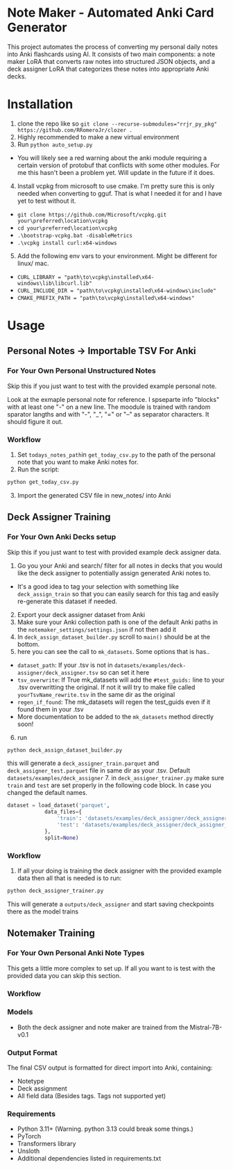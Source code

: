 # Note Maker - Automated Anki Card Generator

This project automates the process of converting my personal daily notes into Anki flashcards using AI. It consists of two main components: a note maker LoRA that converts raw notes into structured JSON objects, and a deck assigner LoRA that categorizes these notes into appropriate Anki decks.

# Installation

1. clone the repo like so
`git clone --recurse-submodules="rrjr_py_pkg" https://github.com/RRomeroJr/clozer .`
2. Highly recommended to make a new virtual environment
3. Run
`python auto_setup.py`
  - You will likely see a red warning about the anki module requiring a certain version of protobuf that conflicts with some other modules. For me this hasn't been a problem yet. Will update in the future if it does.
4. Install vcpkg from microsoft to use cmake. I'm pretty sure this is only needed when converting to gguf. That is what I needed it for and I have yet to test without it.
  - `git clone https://github.com/Microsoft/vcpkg.git your\preferred\location\vcpkg`
  - `cd your\preferred\location\vcpkg`
  - `.\bootstrap-vcpkg.bat -disableMetrics`
  - `.\vcpkg install curl:x64-windows`
5. Add the following env vars to your environment. Might be different for linux/ mac.
  - `CURL_LIBRARY = "path\to\vcpkg\installed\x64-windows\lib\libcurl.lib"`
  - `CURL_INCLUDE_DIR = "path\to\vcpkg\installed\x64-windows\include"`
  - `CMAKE_PREFIX_PATH = "path\to\vcpkg\installed\x64-windows"`

# Usage

## Personal Notes -> Importable TSV For Anki

### For Your Own Personal Unstructured Notes
Skip this if you just want to test with the provided example personal note.

Look at the exmaple personal note for reference. I spseparte info "blocks" with at least one "-" on a new line. The moodule is trained with random sparator langths and with "-", "_", "=" or "–" as separator characters. It should figure it out.

### Workflow
1. Set `todays_notes_path`in `get_today_csv.py` to the path of the personal note that you want to make Anki notes for.
2. Run the script:
```bash
python get_today_csv.py
```
3. Import the generated CSV file in new_notes/ into Anki

## Deck Assigner Training

### For Your Own Anki Decks setup
Skip this if you just want to test with provided example deck assigner data.

1. Go you your Anki and search/ filter for all notes in decks that you would like the deck assigner to potentially assign generated Anki notes to.
  - It's a good idea to tag your selection with something like `deck_assign_train` so that you can easily search for this tag and easily re-generate this dataset if needed.
2. Export your deck assigner dataset from Anki
3. Make sure your Anki collection path is one of the default Anki paths in the `notemaker_settings/settings.json` if not then add it
4. In `deck_assign_dataset_builder.py` scroll to `main()` should be at the bottom.
5. here you can see the call to `mk_datasets`. Some options that is has..
  - `dataset_path`: If your .tsv is not in `datasets/examples/deck-assigner/deck_assigner.tsv` so can set it here
  - `tsv_overwrite`: If True mk_datasets will add the `#test_guids:` line to your .tsv overwritting the original. If not it will try to make file called `yourTsvName_rewrite.tsv` in the same dir as the original
  - `regen_if_found`: The mk_datasets will regen the test_guids even if it found them in your .tsv
  - More documentation to be added to the `mk_datasets` method directly soon! 
6. run
```bash
python deck_assign_dataset_builder.py
```
this will generate a `deck_assigner_train.parquet` and `deck_assigner_test.parquet` file in same dir as your .tsv. Default `datasets/examples/deck_assigner`
7. in `deck_assigner_trainer.py` make sure `train` and `test` are set properly in the following code block. In case you changed the default names.
```python
dataset = load_dataset('parquet',
            data_files={
                'train': 'datasets/examples/deck_assigner/deck_assigner_train.parquet',
                'test': 'datasets/examples/deck_assigner/deck_assigner_train.parquet'
            },
            split=None)
```
### Workflow
1. If all your doing is training the deck assigner with the provided example data then all that is needed is to run:
```bash
python deck_assigner_trainer.py
```

This will generate a `outputs/deck_assigner` and start saving checkpoints there as the model trains

## Notemaker Training

### For Your Own Personal Anki Note Types
This gets a little more complex to set up. If all you want to is test with the provided data you can skip this section.

### Workflow

### Models
- Both the deck assigner and note maker are trained from the Mistral-7B-v0.1

### Output Format

The final CSV output is formatted for direct import into Anki, containing:
- Notetype
- Deck assignment
- All field data (Besides tags. Tags not supported yet)

### Requirements

- Python 3.11+ (Warning. python 3.13 could break some things.)
- PyTorch
- Transformers library
- Unsloth
- Additional dependencies listed in requirements.txt
